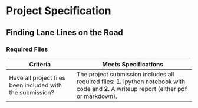 # Project Specification

## Finding Lane Lines on the Road

### Required Files

| Criteria | Meets Specifications |
| -------- | -------------------- |
| Have all project files been included with the submission? | The project submission includes all required files: **1.** Ipython notebook with code and **2.** A writeup report (either pdf or markdown). |